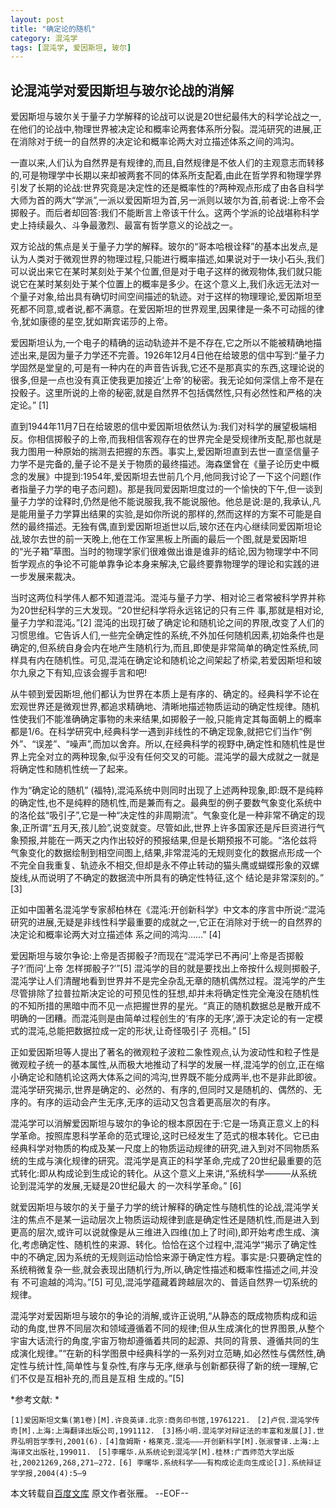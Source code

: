 ```yaml
---
layout: post
title: "确定论的随机"
category: 混沌学
tags: [混沌学, 爱因斯坦, 玻尔]
---
```

## 论混沌学对爱因斯坦与玻尔论战的消解

爱因斯坦与玻尔关于量子力学解释的论战可以说是20世纪最伟大的科学论战之一,在他们的论战中,物理世界被决定论和概率论两套体系所分裂。混沌研究的进展,正在消除对于统一的自然界的决定论和概率论两大对立描述体系之间的鸿沟。

一直以来,人们认为自然界是有规律的,而且,自然规律是不依人们的主观意志而转移的,可是物理学中长期以来却被两套不同的体系所支配着,由此在哲学界和物理学界引发了长期的论战:世界究竟是决定性的还是概率性的?两种观点形成了由各自科学大师为首的两大“学派”,一派以爱因斯坦为首,另一派则以玻尔为首,前者说:上帝不会掷骰子。而后者却回答:我们不能断言上帝该干什么。这两个学派的论战堪称科学史上持续最久、斗争最激烈、最富有哲学意义的论战之一。

双方论战的焦点是关于量子力学的解释。玻尔的“哥本哈根诠释”的基本出发点,是认为人类对于微观世界的物理过程,只能进行概率描述,如果说对于一块小石头,我们可以说出来它在某时某刻处于某个位置,但是对于电子这样的微观物体,我们就只能说它在某时某刻处于某个位置上的概率是多少。在这个意义上,我们永远无法对一个量子对象,给出具有确切时间空间描述的轨迹。对于这样的物理理论,爱因斯坦至死都不同意,或者说,都不满意。在爱因斯坦的世界观里,因果律是一条不可动摇的律令,犹如康德的星空,犹如斯宾诺莎的上帝。

爱因斯坦认为,一个电子的精确的运动轨迹并不是不存在,它之所以不能被精确地描述出来,是因为量子力学还不完善。1926年12月4日他在给玻恩的信中写到:“量子力学固然是堂皇的,可是有一种内在的声音告诉我,它还不是那真实的东西,这理论说的很多,但是一点也没有真正使我更加接近‘上帝’的秘密。我无论如何深信上帝不是在投骰子。这里所说的上帝的秘密,就是自然界不包括偶然性,只有必然性和严格的决定论。” [1]

直到1944年11月7日在给玻恩的信中爱因斯坦依然认为:我们对科学的展望极端相反。你相信掷骰子的上帝,而我相信客观存在的世界完全是受规律所支配,那也就是我力图用一种原始的揣测去把握的东西。事实上,爱因斯坦直到去世一直坚信量子力学不是完备的,量子论不是关于物质的最终描述。海森堡曾在《量子论历史中概念的发展》中提到:1954年,爱因斯坦去世前几个月,他同我讨论了一下这个问题(作者指量子力学的电子态问题)。那是我同爱因斯坦度过的一个愉快的下午,但一谈到量子力学的诠释时,仍然是他不能说服我,我不能说服他。他总是说:是的,我承认,凡是能用量子力学算出结果的实验,是如你所说的那样的,然而这样的方案不可能是自然的最终描述。无独有偶,直到爱因斯坦逝世以后,玻尔还在内心继续同爱因斯坦论战,玻尔去世的前一天晚上,他在工作室黑板上所画的最后一个图,就是爱因斯坦的“光子箱”草图。当时的物理学家们很难做出谁是谁非的结论,因为物理学中不同哲学观点的争论不可能单靠争论本身来解决,它最终要靠物理学的理论和实践的进一步发展来裁决。

当时这两位科学伟人都不知道混沌。混沌与量子力学、相对论三者常被科学界并称为20世纪科学的三大发现。“20世纪科学将永远铭记的只有三件 事,那就是相对论,量子力学和混沌。”[2] 混沌的出现打破了确定论和随机论之间的界限,改变了人们的习惯思维。它告诉人们,一些完全确定性的系统,不外加任何随机因素,初始条件也是确定的,但系统自身会内在地产生随机行为,而且,即使是非常简单的确定性系统,同样具有内在随机性。可见,混沌在确定论和随机论之间架起了桥梁,若爱因斯坦和玻尔九泉之下有知,应该会握手言和吧!

从牛顿到爱因斯坦,他们都认为世界在本质上是有序的、确定的。经典科学不论在宏观世界还是微观世界,都追求精确地、清晰地描述物质运动的确定性规律。随机性使我们不能准确确定事物的未来结果,如掷骰子一般,只能肯定其每面朝上的概率都是1/6。在科学研究中,经典科学一遇到非线性的不确定现象,就把它们当作“例外”、“误差”、“噪声”,而加以舍弃。所以,在经典科学的视野中,确定性和随机性是世界上完全对立的两种现象,似乎没有任何交叉的可能。混沌学的最大成就之一就是将确定性和随机性统一了起来。

作为“确定论的随机” (福特),混沌系统中则同时出现了上述两种现象,即:既不是纯粹的确定性,也不是纯粹的随机性,而是兼而有之。最典型的例子要数气象变化系统中的洛伦兹“吸引子”,它是一种“决定性的非周期流”。气象变化是一种非常不确定的现象,正所谓“五月天,孩儿脸”,说变就变。尽管如此,世界上许多国家还是斥巨资进行气象预报,并能在一两天之内作出较好的预报结果,但是长期预报不可能。“洛伦兹将气象变化的数据绘制到相空间图上,结果,非常混沌的无规则变化的数据点形成一个不完全自我重复、轨迹永不相交,但却是永不停止转动的猫头鹰或蝴蝶形象的双螺旋线,从而说明了不确定的数据流中所具有的确定性特征,这个 结论是非常深刻的。” [3] 

正如中国著名混沌学专家郝柏林在《混沌:开创新科学》中文本的序言中所说:“混沌研究的进展,无疑是非线性科学最重要的成就之一,它正在消除对于统一的自然界的决定论和概率论两大对立描述体 系之间的鸿沟……” [4] 

爱因斯坦与玻尔争论:上帝是否掷骰子?而现在“混沌学已不再问‘上帝是否掷骰子?’而问‘上帝 怎样掷骰子?’”[5] 混沌学的目的就是要找出上帝按什么规则掷骰子,混沌学让人们清醒地看到世界并不是完全杂乱无章的随机偶然过程。混沌学的产生尽管排除了拉普拉斯决定论的可预见性的狂想,却并未将确定性完全淹没在随机性的不知所措的黑暗中而不见一点把握世界的星光。“真正的随机数据总是散开成不明确的一团糟。而混沌则是由简单过程创生的‘有序的无序’,源于决定论的有一定模式的混沌,总能把数据拉成一定的形状,让奇怪吸引子 亮相。” [5] 

正如爱因斯坦等人提出了著名的微观粒子波粒二象性观点,认为波动性和粒子性是微观粒子统一的基本属性,从而极大地推动了科学的发展一样,混沌学的创立,正在缩小确定论和随机论这两大体系之间的鸿沟,世界既不能分成两半,也不是非此即彼。混沌学研究揭示,世界是确定的、必然的、有序的,但同时又是随机的、偶然的、无序的。有序的运动会产生无序,无序的运动又包含着更高层次的有序。

混沌学可以消解爱因斯坦与玻尔的争论的根本原因在于:它是一场真正意义上的科学革命。按照库恩科学革命的范式理论,这时已经发生了范式的根本转化。它已由经典科学对物质的构成及某一尺度上的物质运动规律的研究,进入到对不同物质系统的生成与演化规律的研究。混沌学是真正的科学革命,完成了20世纪最重要的范式转化:即从构成论到生成论的转化。从这个意义上来讲,“系统科学———从系统论到混沌学的发展,无疑是20世纪最大 的一次科学革命。” [6] 

就爱因斯坦与玻尔的关于量子力学的统计解释的确定性与随机性的论战,混沌学关注的焦点不是某一运动层次上物质运动规律到底是确定性还是随机性,而是进入到更高的层次,或许可以说就像是从三维进入四维(加上了时间),即开始考虑生成、演化,考虑确定性、随机性的来源、转化。恰恰在这个过程中,混沌学“揭示了确定性中的不确定,因为系统的无规则运动恰恰来源于确定性方程。事实是:只要确定性的系统稍微复杂一些,就会表现出随机行为,所以,确定性描述和概率性描述之间,并没有 不可逾越的鸿沟。”[5] 可见,混沌学蕴藏着跨越层次的、普适自然界一切系统的规律。 

混沌学对爱因斯坦与玻尔的争论的消解,或许正说明,“从静态的既成物质构成和运动的角度,世界不同层次和领域遵循着不同的规律;但从生成演化的世界图景,从整个宇宙大话流行的角度,宇宙万物却遵循着共同的起源、共同的背景、遵循共同的生成演化规律。”“在新的科学图景中经典科学的一系列对立范畴,如必然性与偶然性,确定性与统计性,简单性与复杂性,有序与无序,继承与创新都获得了新的统一理解,它们不仅是互相补充的,而且是互相 生成的。”[5] 

*参考文献: *

`[1]爱因斯坦文集(第1卷)[M].许良英译.北京:商务印书馆,19761221. `
`[2]卢侃.混沌学传奇[M].上海:上海翻译出版公司,1991112. `
`[3]杨小明.混沌学对辩证法的丰富和发展[J].世界弘明哲学季刊,2001(6).`
`[4]詹姆斯・格莱克.混沌———开创新科学[M].张淑誉译.上海:上海译文出版社,199011. `
`[5]李曙华.从系统论到混沌学[M].桂林:广西师范大学出版社,20021269,268,271—272.`
`[6] 李曙华.系统科学———有构成论走向生成论[J].系统辩证学学报,2004(4):5—9`

本文转载自[百度文库](http://wenku.baidu.com/view/8c6629f6ba0d4a7302763a8f.html)
原文作者张雁。
--EOF--